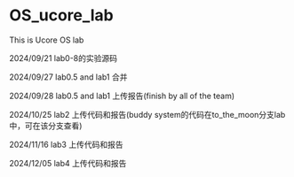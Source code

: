 
# OS_ucore_lab
This is Ucore OS lab

2024/09/21 lab0-8的实验源码

2024/09/27 lab0.5 and lab1 合并

2024/09/28 lab0.5 and lab1 上传报告(finish by all of the team)

2024/10/25 lab2 上传代码和报告(buddy system的代码在to_the_moon分支lab中，可在该分支查看)

2024/11/16 lab3 上传代码和报告

2024/12/05 lab4 上传代码和报告
